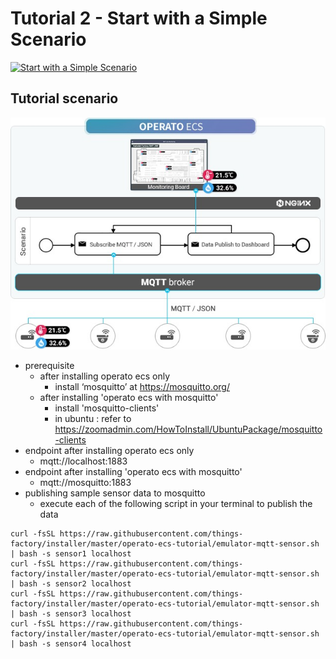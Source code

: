 # Tutorial 2 - Start with a Simple Scenario

[![Start with a Simple Scenario](https://img.youtube.com/vi/MdOpjZxVZ_c/mqdefault.jpg)](https://youtu.be/MdOpjZxVZ_c)

## Tutorial scenario

![Scenario Diagram](./tutorial-02-scenario.jpg)

- prerequisite
  - after installing operato ecs only
    - install ‘mosquitto’ at https://mosquitto.org/
  - after installing 'operato ecs with mosquitto'
    - install 'mosquitto-clients'
    - in ubuntu : refer to https://zoomadmin.com/HowToInstall/UbuntuPackage/mosquitto-clients
- endpoint after installing operato ecs only
  - mqtt://localhost:1883
- endpoint after installing 'operato ecs with mosquitto'
  - mqtt://mosquitto:1883
- publishing sample sensor data to mosquitto
  - execute each of the following script in your terminal to publish the data

```
curl -fsSL https://raw.githubusercontent.com/things-factory/installer/master/operato-ecs-tutorial/emulator-mqtt-sensor.sh | bash -s sensor1 localhost
curl -fsSL https://raw.githubusercontent.com/things-factory/installer/master/operato-ecs-tutorial/emulator-mqtt-sensor.sh | bash -s sensor2 localhost
curl -fsSL https://raw.githubusercontent.com/things-factory/installer/master/operato-ecs-tutorial/emulator-mqtt-sensor.sh | bash -s sensor3 localhost
curl -fsSL https://raw.githubusercontent.com/things-factory/installer/master/operato-ecs-tutorial/emulator-mqtt-sensor.sh | bash -s sensor4 localhost
```
